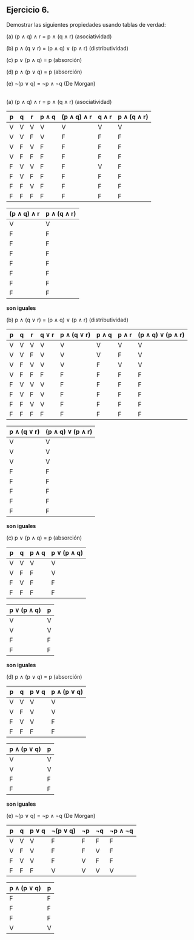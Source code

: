 ## Ejercicio 6. 
Demostrar las siguientes propiedades usando tablas de verdad:

(a) (p ∧ q) ∧ r = p ∧ (q ∧ r) (asociatividad)

(b) p ∧ (q ∨ r) = (p ∧ q) ∨ (p ∧ r) (distributividad)

(c) p ∨ (p ∧ q) = p (absorción)

(d) p ∧ (p ∨ q) = p (absorción)

(e) ¬(p ∨ q) = ¬p ∧ ¬q (De Morgan)

<br>
(a) (p ∧ q) ∧ r = p ∧ (q ∧ r) (asociatividad)

| p | q | r| p ∧ q | (p ∧ q) ∧ r | q ∧ r | p ∧ (q ∧ r)
|----------|----------|----------|----------|----------|----------|----------|
| V| V  | V   |V | V |V |V
| V| V   |F   | V| F|F|F
| V | F  |V  | F|F|F|F
| V | F  |F  | F|F|F|F
| F | V  |V  |F| F|V|F
| F | V  |F  |F| F|F|F
| F | F  |V  |F| F|F|F
| F | F  |F  |F| F|F|F

| (p ∧ q) ∧ r | p ∧ (q ∧ r) | 
|----------|----------|
| V    | V   | 
| F    | F   |
| F    | F   | 
| F    | F   | 
| F    | F   | 
| F    | F   | 
| F    | F   | 
| F    | F   | 

**son iguales**

(b) p ∧ (q ∨ r) = (p ∧ q) ∨ (p ∧ r) (distributividad)

| p | q | r| q ∨ r | p ∧ (q ∨ r)| p ∧ q | p ∧ r|(p ∧ q) ∨ (p ∧ r)
|----------|----------|----------|----------|----------|----------|----------|----------|
| V| V  | V   | V| V |V |V|V
| V| V   |F   | V| V|V|F|V
| V | F  |V  | V|V|F|V|V
| V | F  |F  | F|F|F|F|F
| F | V  |V  |V| F|F|F|F
| F | V  |F  |V| F|F|F|F
| F | F  |V  |V| F|F|F|F
| F | F  |F  |F| F|F|F|F

| p ∧ (q ∨ r) | (p ∧ q) ∨ (p ∧ r)  | 
|----------|----------|
| V    | V   | 
| V    | V   |
| V    | V   | 
| F    | F   | 
| F    | F   | 
| F    | F   | 
| F    | F   | 
| F    | F   | 

**son iguales**

(c) p ∨ (p ∧ q) = p (absorción)


| p | q |  p ∧ q | p ∨ (p ∧ q) |
|----------|----------|----------|----------|
| V| V  |    V | V |
| V| F   |   F| V|
| F | V  | F|F|
| F | F  | F|F|


| p ∨ (p ∧ q)| p | 
|----------|----------|
| V    | V   | 
| V    | V   |
| F    | F   | 
| F    | F   | 


**son iguales**

(d) p ∧ (p ∨ q) = p (absorción)

| p | q |p ∨ q | p ∧ (p ∨ q) |
|----------|----------|----------|----------|
| V| V  |  V| V |
| V| F   |V| V|
| F | V  |V|F|
| F | F  |F|F|


| p ∧ (p ∨ q)| p | 
|----------|----------|
| V    | V   | 
| V    | V   |
| F    | F   | 
| F    | F   | 


**son iguales**

(e) ¬(p ∨ q) = ¬p ∧ ¬q (De Morgan)

| p | q |p ∨ q | ¬(p ∨ q)| ¬p| ¬q|¬p ∧ ¬q
|----------|----------|----------|----------|----------|----------|----------|
| V| V  | V| F| F| F|F
| V| F   | V| F| F| V|F
| F | V  | V| F| V| F|F
| F | F  | F| V| V| V|V  

| p ∧ (p ∨ q)| p | 
|----------|----------|
| F    | F   | 
| F    | F   |
| F    | F   | 
| V    | V   | 